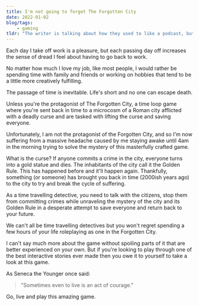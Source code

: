 ```yaml
---
title: I'm not going to forget The Forgotten City
date: 2022-01-02
blog/tags:
    - gaming
tldr: "The writer is talking about how they used to like a podcast, but then the hosts stopped making new episodes. They say that one of the hosts probably quit, and that the podcast is probably now dead."
---
```


Each day I take off work is a pleasure, but each passing day off increases the sense of dread I feel about having to go back to work.

No matter how much I love my job, like most people, I would rather be spending time with family and friends or working on hobbies that tend to be a little more creatively fulfilling.

The passage of time is inevitable. Life's short and no one can escape death.

Unless you're the protagonist of The Forgotten City, a time loop game where you're sent back in time to a microcosm of a Roman city afflicted with a deadly curse and are tasked with lifting the curse and saving everyone.

Unfortunately, I am not the protagonist of the Forgotten City, and so I'm now suffering from a massive headache caused by me staying awake until 4am in the morning trying to solve the mystery of this masterfully crafted game.

What is the curse? If anyone commits a crime in the city, everyone turns into a gold statue and dies. The inhabitants of the city call it the Golden Rule. This has happened before and it'll happen again. Thankfully, something (or someone) has brought you back in time (2000ish years ago) to the city to try and break the cycle of suffering.

As a time travelling detective, you need to talk with the citizens, stop them from committing crimes while unraveling the mystery of the city and its Golden Rule in a desperate attempt to save everyone and return back to your future.

We can't all be time travelling detectives but you won't regret spending a few hours of your life roleplaying as one in the Forgotten City.

I can't say much more about the game without spoiling parts of it that are better experienced on your own. But if you're looking to play through one of the best interactive stories ever made then you owe it to yourself to take a look at this game.

As Seneca the Younger once said:

>  "Sometimes even to live is an act of courage."

Go, live and play this amazing game.

